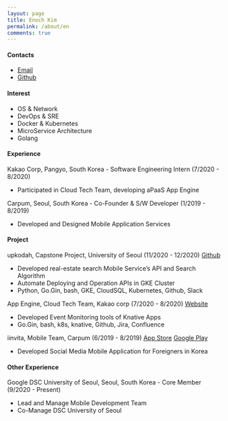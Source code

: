 ```yaml
---
layout: page
title: Enoch Kim
permalink: /about/en
comments: true
---
```


#### Contacts

- [Email](mailto:enochkim1220@gmail.com)
- [Github](https://github.com/Enoch-Kim)

#### Interest

- OS & Network
- DevOps & SRE
- Docker & Kubernetes
- MicroService Architecture
- Golang

#### Experience

Kakao Corp, Pangyo, South Korea - Software Engineering Intern (7/2020 - 8/2020)

- Participated in Cloud Tech Team, developing aPaaS App Engine

Carpum, Seoul, South Korea - Co-Founder & S/W Developer (1/2019 - 8/2019)

- Developed and Designed Mobile Application Services

#### Project

upkodah, Capstone Project, University of Seoul (11/2020 - 12/2020)
[Github](https://github.com/upkodah/upkodah-api)

- Developed real-estate search Mobile Service’s API and Search Algorithm
- Automate Deploying and Operation APIs in GKE Cluster
- Python, Go.Gin, bash, GKE, CloudSQL, Kubernetes, Github, Slack

App Engine, Cloud Tech Team, Kakao corp (7/2020 - 8/2020)
[Website](https://kakaoicloud.com/service/detail/11)

- Developed Event Monitoring tools of Knative Apps
- Go.Gin, bash, k8s, knative, Github, Jira, Confluence

iinvita, Mobile Team, Carpum (6/2019 - 8/2019)
[App Store](https://apps.apple.com/us/app/iinvita/id1484305881)
[Google Play](https://play.google.com/store/apps/details?id=com.iinvita)

- Developed Social Media Mobile Application for Foreigners in Korea

#### Other Experience

Google DSC University of Seoul, Seoul, South Korea - Core Member (9/2020 - Present)

- Lead and Manage Mobile Development Team
- Co-Manage DSC University of Seoul
